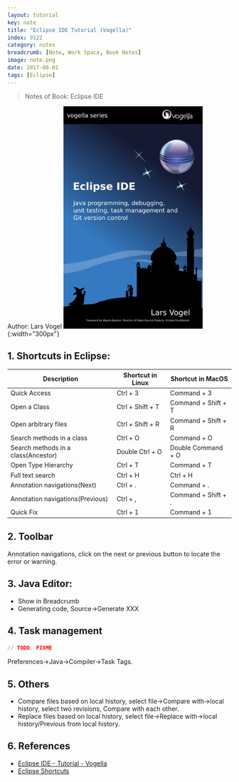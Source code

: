 ```yaml
---
layout: tutorial
key: note
title: "Eclipse IDE Tutorial (Vogella)"
index: 9122
category: notes
breadcrumb: [Note, Work Space, Book Notes]
image: note.png
date: 2017-08-01
tags: [Eclipse]
---
```


> Notes of Book: Eclipse IDE  


Author: Lars Vogel
![image](/public/images/note/9122/cover.jpg){:width="300px"}  


## 1. Shortcuts in Eclipse:

  Description                       | Shortcut in Linux | Shortcut in MacOS
------------------------------------|-------------------|-------------
Quick Access                        | Ctrl + 3          | Command + 3
Open a Class                        | Ctrl + Shift + T  | Command + Shift + T
Open arbitrary files                | Ctrl + Shift + R  | Command + Shift + R
Search methods in a class           | Ctrl + O          | Command + O
Search methods in a class(Ancestor) | Double Ctrl + O   | Double Command + O
Open Type Hierarchy                 | Ctrl + T          | Command + T
Full text search                    | Ctrl + H          | Ctrl + H
Annotation navigations(Next)        | Ctrl + .          | Command + .
Annotation navigations(Previous)    | Ctrl + ,          | Command + Shift + .
Quick Fix                           | Ctrl + 1          | Command + 1

## 2. Toolbar
Annotation navigations, click on the next or previous button to locate the error or warning.

## 3. Java Editor:
* Show in Breadcrumb
* Generating code, Source->Generate XXX

## 4. Task management
```java
// TODO, FIXME  
```
Preferences->Java->Compiler->Task Tags.

## 5. Others
* Compare files based on local history, select file->Compare with->local history, select two revisions, Compare with each other.
* Replace files based on local history, select file->Replace with->local history/Previous from local history.

## 6. References
* [Eclipse IDE - Tutorial - Vogella ](http://www.vogella.com/tutorials/Eclipse/article.html)
* [Eclipse Shortcuts](http://www.vogella.com/tutorials/EclipseShortcuts/article.html#shortcuts)
